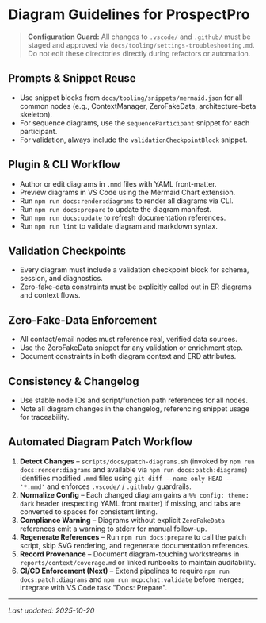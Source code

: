 # Diagram Guidelines for ProspectPro

> **Configuration Guard:** All changes to `.vscode/` and `.github/` must be staged and approved via `docs/tooling/settings-troubleshooting.md`. Do not edit these directories directly during refactors or automation.

## Prompts & Snippet Reuse

- Use snippet blocks from `docs/tooling/snippets/mermaid.json` for all common nodes (e.g., ContextManager, ZeroFakeData, architecture-beta skeleton).
- For sequence diagrams, use the `sequenceParticipant` snippet for each participant.
- For validation, always include the `validationCheckpointBlock` snippet.

## Plugin & CLI Workflow

- Author or edit diagrams in `.mmd` files with YAML front-matter.
- Preview diagrams in VS Code using the Mermaid Chart extension.
- Run `npm run docs:render:diagrams` to render all diagrams via CLI.
- Run `npm run docs:prepare` to update the diagram manifest.
- Run `npm run docs:update` to refresh documentation references.
- Run `npm run lint` to validate diagram and markdown syntax.

## Validation Checkpoints

- Every diagram must include a validation checkpoint block for schema, session, and diagnostics.
- Zero-fake-data constraints must be explicitly called out in ER diagrams and context flows.

## Zero-Fake-Data Enforcement

- All contact/email nodes must reference real, verified data sources.
- Use the ZeroFakeData snippet for any validation or enrichment step.
- Document constraints in both diagram context and ERD attributes.

## Consistency & Changelog

- Use stable node IDs and script/function path references for all nodes.
- Note all diagram changes in the changelog, referencing snippet usage for traceability.

## Automated Diagram Patch Workflow

1. **Detect Changes** – `scripts/docs/patch-diagrams.sh` (invoked by `npm run docs:render:diagrams` and available via `npm run docs:patch:diagrams`) identifies modified `.mmd` files using `git diff --name-only HEAD -- '*.mmd'` and enforces `.vscode/` / `.github/` guardrails.
2. **Normalize Config** – Each changed diagram gains a `%% config: theme: dark` header (respecting YAML front matter) if missing, and tabs are converted to spaces for consistent linting.
3. **Compliance Warning** – Diagrams without explicit `ZeroFakeData` references emit a warning to stderr for manual follow-up.
4. **Regenerate References** – Run `npm run docs:prepare` to call the patch script, skip SVG rendering, and regenerate documentation references.
5. **Record Provenance** – Document diagram-touching workstreams in `reports/context/coverage.md` or linked runbooks to maintain auditability.
6. **CI/CD Enforcement (Next)** – Extend pipelines to require `npm run docs:patch:diagrams` and `npm run mcp:chat:validate` before merges; integrate with VS Code task "Docs: Prepare".

---

_Last updated: 2025-10-20_
